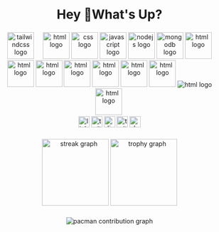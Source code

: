 <h1 align="center">Hey 👋What's Up?</h1>

###

<div align="center">
  <img src="https://skillicons.dev/icons?i=tailwind" height="60" alt="tailwindcss logo"  />
  <img width="12" />
  <img src="https://skillicons.dev/icons?i=html" height="60" alt="html logo"  />
  <img wigth="12 />
  <img src="https://skillicons.dev/icons?i=css" height="60" alt="css logo"  />
  <img wigth="12 />
     <img src="https://skillicons.dev/icons?i=javascript" height="60" alt="javascript logo"  />
  <img wigth="12 />
     <img src="https://skillicons.dev/icons?i=nodejs" height="60" alt="nodejs logo"  />
  <img wigth="12 />
     <img src="https://skillicons.dev/icons?i=mongodb" height="60" alt="mongodb logo"  />
  <img wigth="12 />
     <img src="https://skillicons.dev/icons?i=react" height="60" alt="html logo"  />
  <img wigth="12 />
     <img src="https://skillicons.dev/icons?i=threejs" height="60" alt="html logo"  />
  <img wigth="12 />
     <img src="https://skillicons.dev/icons?i=git" height="60" alt="html logo"  />
  <img wigth="12 />
     <img src="https://skillicons.dev/icons?i=github" height="60" alt="html logo"  />
  <img wigth="12 />
     <img src="https://skillicons.dev/icons?i=cpp" height="60" alt="html logo"  />
  <img wigth="12 />
     <img src="https://skillicons.dev/icons?i=c" height="60" alt="html logo"  />
  <img wigth="12 />
     <img src="https://skillicons.dev/icons?i=pythan" height="60" alt="html logo"  />
  <img wigth="12 />
     <img src="https://skillicons.dev/icons?i=" height="60" alt="html logo"  />
  <img wigth="12 />
     <img src="https://skillicons.dev/icons?i=html" height="60" alt="html logo"  />
  <img wigth="12 />
</div>

###

<div align="center">
  <img src="https://img.shields.io/static/v1?message=LinkedIn&logo=linkedin&label=&color=0077B5&logoColor=white&labelColor=&style=for-the-badge" height="25" alt="linkedin logo"  />
  <img src="https://img.shields.io/static/v1?message=Twitter&logo=twitter&label=&color=1DA1F2&logoColor=white&labelColor=&style=for-the-badge" height="25" alt="twitter logo"  />
  <img src="https://img.shields.io/static/v1?message=Discord&logo=discord&label=&color=7289DA&logoColor=white&labelColor=&style=for-the-badge" height="25" alt="discord logo"  />
  <img src="https://img.shields.io/static/v1?message=Twitch&logo=twitch&label=&color=9146FF&logoColor=white&labelColor=&style=for-the-badge" height="25" alt="twitch logo"  />
  <img src="https://img.shields.io/static/v1?message=dev.to&logo=dev.to&label=&color=0A0A0A&logoColor=white&labelColor=&style=for-the-badge" height="25" alt="devto logo"  />
</div>

###

<div align="center">
  <img src="https://streak-stats.demolab.com?user=maurodesouza&locale=en&mode=daily&theme=dracula&hide_border=false&border_radius=5&order=3" height="150" alt="streak graph"  />
  <img src="https://github-profile-trophy.vercel.app?username=maurodesouza&theme=dracula&column=-1&row=1&margin-w=8&margin-h=8&no-bg=false&no-frame=false&order=4" height="150" alt="trophy graph"  />
</div>

###

<picture>
  <source media="(prefers-color-scheme: dark)" srcset="https://raw.githubusercontent.com/maurodesouza/maurodesouza/output/pacman-contribution-graph-dark.svg">
  <source media="(prefers-color-scheme: light)" srcset="https://raw.githubusercontent.com/maurodesouza/maurodesouza/output/pacman-contribution-graph.svg">
  <img alt="pacman contribution graph" src="https://raw.githubusercontent.com/maurodesouza/maurodesouza/output/pacman-contribution-graph.svg">
</picture>

###
